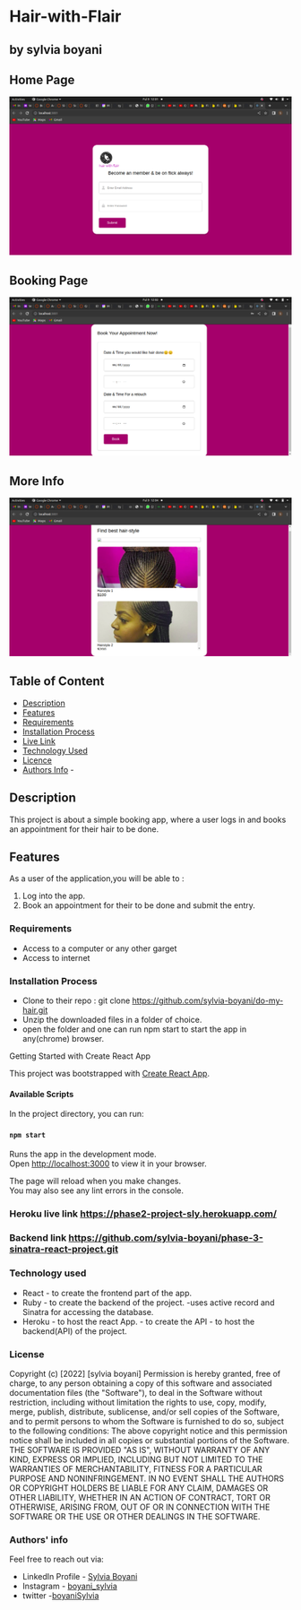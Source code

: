 # Hair-with-Flair

## by sylvia boyani

## Home Page

![image](./public/home.png)

## Booking Page

![image](./public/book.png)

## More Info

![image](./public/pick.png)
 
 

## Table of Content

- [Description](#description)
- [Features](#features)
- [Requirements](#requirements)
- [Installation Process](#installation-Process)
- [Live Link](#Live-Link)
- [Technology  Used](#technology-Used)
- [Licence](#licence)
- [Authors Info](#Authors-Info) -

## Description

  <p>This project is about a simple booking app, where a user logs in and books an appointment for their hair to be done.

## Features
As a user of the application,you will be able to :
1. Log into the app.
1. Book an appointment for their to be done and submit the entry.

### Requirements

- Access to  a computer or any other garget
- Access to internet

### Installation Process

- Clone to their repo : git clone <https://github.com/sylvia-boyani/do-my-hair.git>
- Unzip the downloaded files in a folder of choice.
- open the folder and one can run npm start to start the app in any(chrome) browser.

 Getting Started with Create React App

This project was bootstrapped with [Create React App](https://github.com/facebook/create-react-app).

#### Available Scripts

In the project directory, you can run:

#### `npm start`

Runs the app in the development mode.\
Open [http://localhost:3000](http://localhost:3000) to view it in your browser.

The page will reload when you make changes.\
You may also see any lint errors in the console.


### Heroku live link <https://phase2-project-sly.herokuapp.com/>

### Backend link <https://github.com/sylvia-boyani/phase-3-sinatra-react-project.git>


### Technology used

- React - to create the frontend part of the app.
- Ruby - to create the backend of the project.
       -uses active record and Sinatra for accessing the database.
- Heroku - to host the react App.
         - to create the API
         - to host the backend(API) of the project.

### License

 Copyright (c) [2022] [sylvia boyani]
Permission is hereby granted, free of charge, to any person obtaining a copy
of this software and associated documentation files (the "Software"), to deal
in the Software without restriction, including without limitation the rights
to use, copy, modify, merge, publish, distribute, sublicense, and/or sell
copies of the Software, and to permit persons to whom the Software is
furnished to do so, subject to the following conditions:
The above copyright notice and this permission notice shall be included in all
copies or substantial portions of the Software.
THE SOFTWARE IS PROVIDED "AS IS", WITHOUT WARRANTY OF ANY KIND, EXPRESS OR
IMPLIED, INCLUDING BUT NOT LIMITED TO THE WARRANTIES OF MERCHANTABILITY,
FITNESS FOR A PARTICULAR PURPOSE AND NONINFRINGEMENT. IN NO EVENT SHALL THE
AUTHORS OR COPYRIGHT HOLDERS BE LIABLE FOR ANY CLAIM, DAMAGES OR OTHER
LIABILITY, WHETHER IN AN ACTION OF CONTRACT, TORT OR OTHERWISE, ARISING FROM,
OUT OF OR IN CONNECTION WITH THE SOFTWARE OR THE USE OR OTHER DEALINGS IN THE
SOFTWARE.


### Authors' info

Feel free to reach out via:

- LinkedIn Profile - [Sylvia Boyani](https://www.linkedin.com/in/sylvia-boyani)
- Instagram - [boyani_sylvia](https://boyani_sylvia.intagram/)
- twitter -[boyaniSylvia](https://twitter.com/BoyaniSylvia)




